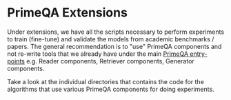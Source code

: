 # PrimeQA Extensions

Under extensions, we have all the scripts necessary to perform experiments to train (fine-tune) and validate the models from academic benchmarks / papers. The general recommendation is to "use" PrimeQA components and not re-write tools that we already have under the main [PrimeQA entry-points](https://github.com/primeqa/primeqa/tree/main/primeqa/components) e.g. Reader components, Retriever components, Generator components.

Take a look at the individual directories that contains the code for the algorithms that use various PrimeQA components for doing experiments.
